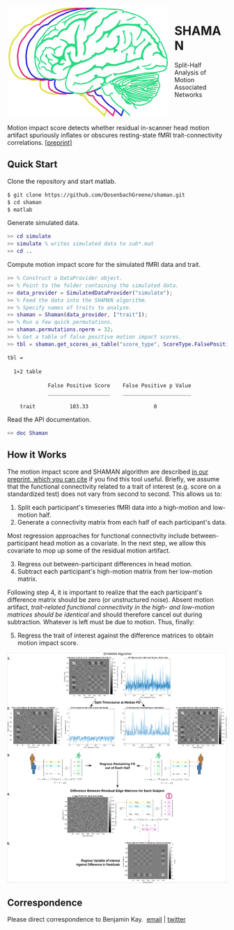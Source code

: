<img align="left" style="margin-right: 1em; margin-bottom: 1 em;" src="images/shaman_logo.svg" alt="logo depicting motion blurred brain" />

# SHAMAN

Split-Half Analysis of Motion Associated Networks

<br clear="left" />

Motion impact score detects whether residual in-scanner head motion artifact spuriously inflates or obscures resting-state fMRI trait-connectivity correlations. [[preprint]](https://www.biorxiv.org/content/10.1101/2022.12.16.520797v1)

## Quick Start

Clone the repository and start matlab.

```sh
$ git clone https://github.com/DosenbachGreene/shaman.git
$ cd shaman
$ matlab
```

Generate simulated data.

```matlab
>> cd simulate
>> simulate % writes simulated data to sub*.mat
>> cd ..
```

Compute motion impact score for the simulated fMRI data and trait.

```matlab
>> % Construct a DataProvider object.
>> % Point to the folder containing the simulated data.
>> data_provider = SimulatedDataProvider("simulate");
>> % Feed the data into the SHAMAN algorithm.
>> % Specify names of traits to analyze.
>> shaman = Shaman(data_provider, ["trait"]);
>> % Run a few quick permutations.
>> shaman.permutations.nperm = 32;
>> % Get a table of false positive motion impact scores.
>> tbl = shaman.get_scores_as_table("score_type", ScoreType.FalsePositive)
```

```
tbl =

  1×2 table

             False Positive Score    False Positive p Value
             ____________________    ______________________

    trait           103.33                     0 
```

Read the API documentation.

```matlab
>> doc Shaman
```

## How it Works

The motion impact score and SHAMAN algorithm are described [in our preprint, which you can cite](https://www.biorxiv.org/content/10.1101/2022.12.16.520797v1) if you find this tool useful. Briefly, we assume that the functional connectivity related to a trait of interest (e.g. score on a standardized test) does not vary from second to second. This allows us to:

 1. Split each participant's timeseries fMRI data into a high-motion and low-motion half.
 2. Generate a connectivity matrix from each half of each participant's data.

Most regression approaches for functional connectivity include between-participant head motion as a covariate. In the next step, we allow this covariate to mop up some of the residual motion artifact.

 3. Regress out between-participant differences in head motion.
 4. Subtract each participant's high-motion matrix from her low-motion matrix.

Following step 4, it is important to realize that the each participant's difference matrix should be zero (or unstructured noise). Absent motion artifact, _trait-related functional connectivity in the high- and low-motion matrices should be identical_ and should therefore cancel out during subtraction. Whatever is left must be due to motion. Thus, finally:

 5. Regress the trait of interest against the difference matrices to obtain motion impact score.

<img src="images/explanation.svg" />

## Correspondence

Please direct correspondence to Benjamin Kay.&nbsp;&nbsp;[email](mailto:benjamin.kay@wustl.edu) | [twitter](https://twitter.com/ScienceBenKay/status/1606006998939668500)